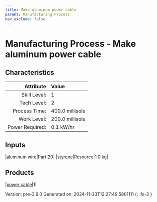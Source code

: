 ```yaml
---
title: Make aluminum power cable
parent: Manufacturing Process
nav_exclude: false
---
```

# Manufacturing Process - Make aluminum power cable


## Characteristics

| Attribute      | Value |
|--------:|:------|
|Skill Level:|1|
|Tech Level:|2|
|Process Time:|400.0 millisols|
|Work Level:|200.0 millisols|
|Power Required:|0.1 kW/hr|

## Inputs

|[aluminum wire](../part/aluminum-wire.html)|Part|20|
|[styrene](../resource/styrene.html)|Resource|1.0 kg|

## Products

|[power cable](../part/power-cable.html)|1|


Version: pre-3.9.0 Generated on: 2024-11-23T12:27:49.5801111
{: .fs-3 }

